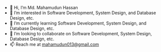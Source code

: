 - 👋 Hi, I’m Md. Mahamudun Hassan
- 👀 I’m interested in Software Development, System Design, and Database Design, etc.
- 🌱 I’m currently learning Software Development, System Design, and Database Design, etc.
- 💞️ I’m looking to collaborate on Software Development, System Design, Database Design, etc.
- 📫 Reach me at mahamudun013@gmail.com

<!---
Mahamudun013/Mahamudun013 is a ✨ special ✨ repository because its `README.md` (this file) appears on your GitHub profile.
You can click the Preview link to take a look at your changes.
--->

